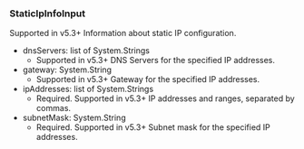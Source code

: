 ### StaticIpInfoInput
Supported in v5.3+
  Information about static IP configuration.

- dnsServers: list of System.Strings
  - Supported in v5.3+
      DNS Servers for the specified IP addresses.
- gateway: System.String
  - Supported in v5.3+
      Gateway for the specified IP addresses.
- ipAddresses: list of System.Strings
  - Required. Supported in v5.3+
      IP addresses and ranges, separated by commas.
- subnetMask: System.String
  - Required. Supported in v5.3+
      Subnet mask for the specified IP addresses.
